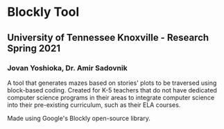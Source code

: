 # Blockly Tool
## University of Tennessee Knoxville - Research Spring 2021
### Jovan Yoshioka, Dr. Amir Sadovnik

A tool that generates mazes based on stories' plots to be traversed using block-based coding.
Created for K-5 teachers that do not have dedicated computer science programs in their areas to integrate computer science into their pre-existing curriculum, such as their ELA courses.

Made using Google's Blockly open-source library.
